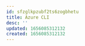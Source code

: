```yaml
---
id: sfzglkpzubf2ts6zogbhetu
title: Azure CLI
desc: ''
updated: 1656085312132
created: 1656085312132
---
```


